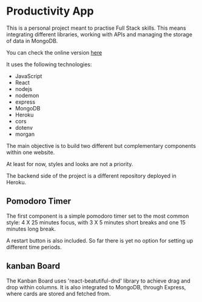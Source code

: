 
# Productivity App

This is a personal project meant to practise Full Stack skills. This means integrating different libraries, working with APIs and managing the storage of data in MongoDB.

You can check the online version [here](https://ancient-castle-89334.herokuapp.com/)

It uses the following technologies:
- JavaScript
- React
- nodejs
- nodemon
- express
- MongoDB
- Heroku
- cors
- dotenv
- morgan

The main objective is to build two different but complementary components within one website.

At least for now, styles and looks are not a priority.

The backend side of the project is a different repository deployed in Heroku.

## Pomodoro Timer

The first component is a simple pomodoro timer set to the most common style: 4 X 25 minutes focus, with 3 X 5 minutes short breaks and one 15 minutes long break.

A restart button is also included. So far there is yet no option for setting up different time periods.

## kanban Board

The Kanban Board uses 'react-beatutiful-dnd' library to achieve drag and drop within columns. It is also integrated to MongoDB, through Express, where cards are stored and fetched from.



